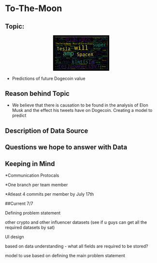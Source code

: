 # To-The-Moon

## Topic:

<p align="center"> <img style="border:5px solid black;" src = "Images/wordcloud.png" width ="35%" "> </p>  

* Predictions of future Dogecoin value 

## Reason behind Topic

* We believe that there is causation to be found in the analysis of Elon Musk and the effect his tweets have on Dogecoin. Creating a model to predict 

## Description of Data Source

## Questions we hope to answer with Data



## Keeping in Mind

*Communication Protocals

*One branch per team member

*Atleast 4 commits per member by July 17th



##Current 7/7

Defining problem statement

other crypto and other influencer datasets (see if u guys can get all the required datasets by sat)

UI design

based on data understanding - what all fields are required to be stored?

model to use based on defining the main problem statement
